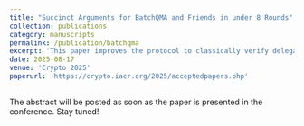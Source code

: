 ```yaml
---
title: "Succinct Arguments for BatchQMA and Friends in under 8 Rounds"
collection: publications
category: manuscripts
permalink: /publication/batchqma
excerpt: 'This paper improves the protocol to classically verify delegated quantum computations'
date: 2025-08-17
venue: 'Crypto 2025'
paperurl: 'https://crypto.iacr.org/2025/acceptedpapers.php'
---
```


The abstract will be posted as soon as the paper is presented in the conference. Stay tuned!
